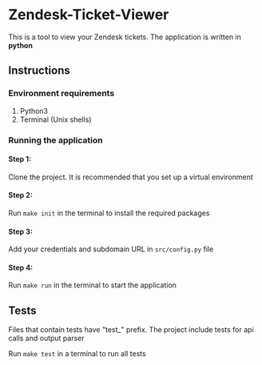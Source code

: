 
# Zendesk-Ticket-Viewer

This is a tool to view your Zendesk tickets. The application is written in **python**

## Instructions

### Environment requirements

1. Python3
2. Terminal (Unix shells)

### Running the application

#### Step 1:

Clone the project. It is recommended that you set up a virtual environment

#### Step 2:

Run `make init` in the terminal to install the required packages

#### Step 3:

Add your credentials and subdomain URL in `src/config.py` file

#### Step 4:

Run `make run` in the terminal to start the application 


## Tests

Files that contain tests have "test_" prefix. The project include tests for api calls and output parser

Run `make test` in a terminal to run all tests



